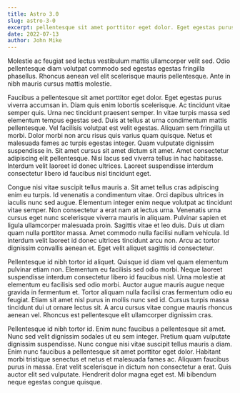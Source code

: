 ```yaml
---
title: Astro 3.0
slug: astro-3-0
excerpt: pellentesque sit amet porttitor eget dolor. Eget egestas purus viverra accumsan in
date: 2022-07-13
author: John Mike
---
```


Molestie ac feugiat sed lectus vestibulum mattis ullamcorper velit sed. Odio pellentesque diam volutpat commodo sed egestas egestas fringilla phasellus. Rhoncus aenean vel elit scelerisque mauris pellentesque. Ante in nibh mauris cursus mattis molestie.

Faucibus a pellentesque sit amet porttitor eget dolor. Eget egestas purus viverra accumsan in. Diam quis enim lobortis scelerisque. Ac tincidunt vitae semper quis. Urna nec tincidunt praesent semper. In vitae turpis massa sed elementum tempus egestas sed. Duis at tellus at urna condimentum mattis pellentesque. Vel facilisis volutpat est velit egestas. Aliquam sem fringilla ut morbi. Dolor morbi non arcu risus quis varius quam quisque. Netus et malesuada fames ac turpis egestas integer. Quam vulputate dignissim suspendisse in. Sit amet cursus sit amet dictum sit amet. Amet consectetur adipiscing elit pellentesque. Nisi lacus sed viverra tellus in hac habitasse. Interdum velit laoreet id donec ultrices. Laoreet suspendisse interdum consectetur libero id faucibus nisl tincidunt eget.

Congue nisi vitae suscipit tellus mauris a. Sit amet tellus cras adipiscing enim eu turpis. Id venenatis a condimentum vitae. Orci dapibus ultrices in iaculis nunc sed augue. Elementum integer enim neque volutpat ac tincidunt vitae semper. Non consectetur a erat nam at lectus urna. Venenatis urna cursus eget nunc scelerisque viverra mauris in aliquam. Pulvinar sapien et ligula ullamcorper malesuada proin. Sagittis vitae et leo duis. Duis ut diam quam nulla porttitor massa. Amet commodo nulla facilisi nullam vehicula. Id interdum velit laoreet id donec ultrices tincidunt arcu non. Arcu ac tortor dignissim convallis aenean et. Eget velit aliquet sagittis id consectetur.

Pellentesque id nibh tortor id aliquet. Quisque id diam vel quam elementum pulvinar etiam non. Elementum eu facilisis sed odio morbi. Neque laoreet suspendisse interdum consectetur libero id faucibus nisl. Urna molestie at elementum eu facilisis sed odio morbi. Auctor augue mauris augue neque gravida in fermentum et. Tortor aliquam nulla facilisi cras fermentum odio eu feugiat. Etiam sit amet nisl purus in mollis nunc sed id. Cursus turpis massa tincidunt dui ut ornare lectus sit. A arcu cursus vitae congue mauris rhoncus aenean vel. Rhoncus est pellentesque elit ullamcorper dignissim cras.

Pellentesque id nibh tortor id. Enim nunc faucibus a pellentesque sit amet. Nunc sed velit dignissim sodales ut eu sem integer. Pretium quam vulputate dignissim suspendisse. Nunc congue nisi vitae suscipit tellus mauris a diam. Enim nunc faucibus a pellentesque sit amet porttitor eget dolor. Habitant morbi tristique senectus et netus et malesuada fames ac. Aliquam faucibus purus in massa. Erat velit scelerisque in dictum non consectetur a erat. Quis auctor elit sed vulputate. Hendrerit dolor magna eget est. Mi bibendum neque egestas congue quisque.